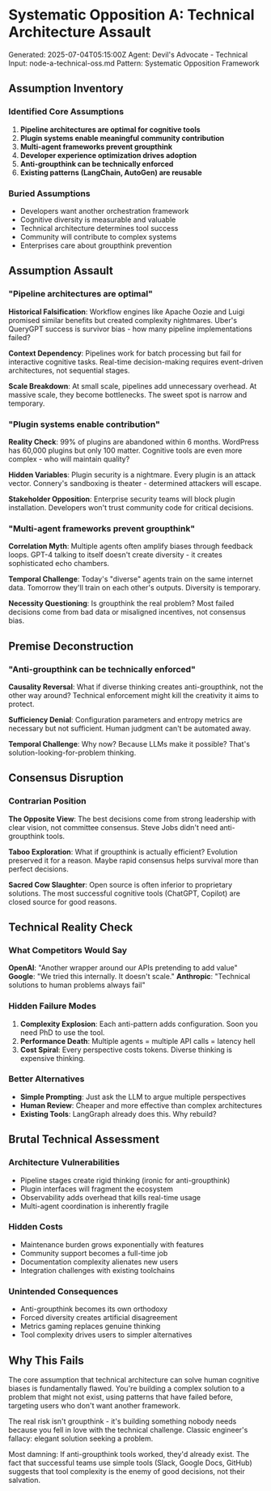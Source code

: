 # Systematic Opposition A: Technical Architecture Assault
Generated: 2025-07-04T05:15:00Z
Agent: Devil's Advocate - Technical
Input: node-a-technical-oss.md
Pattern: Systematic Opposition Framework

## Assumption Inventory

### Identified Core Assumptions
1. **Pipeline architectures are optimal for cognitive tools**
2. **Plugin systems enable meaningful community contribution**
3. **Multi-agent frameworks prevent groupthink**
4. **Developer experience optimization drives adoption**
5. **Anti-groupthink can be technically enforced**
6. **Existing patterns (LangChain, AutoGen) are reusable**

### Buried Assumptions
- Developers want another orchestration framework
- Cognitive diversity is measurable and valuable
- Technical architecture determines tool success
- Community will contribute to complex systems
- Enterprises care about groupthink prevention

## Assumption Assault

### "Pipeline architectures are optimal"
**Historical Falsification**: Workflow engines like Apache Oozie and Luigi promised similar benefits but created complexity nightmares. Uber's QueryGPT success is survivor bias - how many pipeline implementations failed?

**Context Dependency**: Pipelines work for batch processing but fail for interactive cognitive tasks. Real-time decision-making requires event-driven architectures, not sequential stages.

**Scale Breakdown**: At small scale, pipelines add unnecessary overhead. At massive scale, they become bottlenecks. The sweet spot is narrow and temporary.

### "Plugin systems enable contribution"
**Reality Check**: 99% of plugins are abandoned within 6 months. WordPress has 60,000 plugins but only 100 matter. Cognitive tools are even more complex - who will maintain quality?

**Hidden Variables**: Plugin security is a nightmare. Every plugin is an attack vector. Connery's sandboxing is theater - determined attackers will escape.

**Stakeholder Opposition**: Enterprise security teams will block plugin installation. Developers won't trust community code for critical decisions.

### "Multi-agent frameworks prevent groupthink"
**Correlation Myth**: Multiple agents often amplify biases through feedback loops. GPT-4 talking to itself doesn't create diversity - it creates sophisticated echo chambers.

**Temporal Challenge**: Today's "diverse" agents train on the same internet data. Tomorrow they'll train on each other's outputs. Diversity is temporary.

**Necessity Questioning**: Is groupthink the real problem? Most failed decisions come from bad data or misaligned incentives, not consensus bias.

## Premise Deconstruction

### "Anti-groupthink can be technically enforced"
**Causality Reversal**: What if diverse thinking creates anti-groupthink, not the other way around? Technical enforcement might kill the creativity it aims to protect.

**Sufficiency Denial**: Configuration parameters and entropy metrics are necessary but not sufficient. Human judgment can't be automated away.

**Temporal Challenge**: Why now? Because LLMs make it possible? That's solution-looking-for-problem thinking.

## Consensus Disruption

### Contrarian Position
**The Opposite View**: The best decisions come from strong leadership with clear vision, not committee consensus. Steve Jobs didn't need anti-groupthink tools.

**Taboo Exploration**: What if groupthink is actually efficient? Evolution preserved it for a reason. Maybe rapid consensus helps survival more than perfect decisions.

**Sacred Cow Slaughter**: Open source is often inferior to proprietary solutions. The most successful cognitive tools (ChatGPT, Copilot) are closed source for good reasons.

## Technical Reality Check

### What Competitors Would Say
**OpenAI**: "Another wrapper around our APIs pretending to add value"
**Google**: "We tried this internally. It doesn't scale."
**Anthropic**: "Technical solutions to human problems always fail"

### Hidden Failure Modes
1. **Complexity Explosion**: Each anti-pattern adds configuration. Soon you need PhD to use the tool.
2. **Performance Death**: Multiple agents = multiple API calls = latency hell
3. **Cost Spiral**: Every perspective costs tokens. Diverse thinking is expensive thinking.

### Better Alternatives
- **Simple Prompting**: Just ask the LLM to argue multiple perspectives
- **Human Review**: Cheaper and more effective than complex architectures
- **Existing Tools**: LangGraph already does this. Why rebuild?

## Brutal Technical Assessment

### Architecture Vulnerabilities
- Pipeline stages create rigid thinking (ironic for anti-groupthink)
- Plugin interfaces will fragment the ecosystem
- Observability adds overhead that kills real-time usage
- Multi-agent coordination is inherently fragile

### Hidden Costs
- Maintenance burden grows exponentially with features
- Community support becomes a full-time job
- Documentation complexity alienates new users
- Integration challenges with existing toolchains

### Unintended Consequences
- Anti-groupthink becomes its own orthodoxy
- Forced diversity creates artificial disagreement
- Metrics gaming replaces genuine thinking
- Tool complexity drives users to simpler alternatives

## Why This Fails

The core assumption that technical architecture can solve human cognitive biases is fundamentally flawed. You're building a complex solution to a problem that might not exist, using patterns that have failed before, targeting users who don't want another framework.

The real risk isn't groupthink - it's building something nobody needs because you fell in love with the technical challenge. Classic engineer's fallacy: elegant solution seeking a problem.

Most damning: If anti-groupthink tools worked, they'd already exist. The fact that successful teams use simple tools (Slack, Google Docs, GitHub) suggests that tool complexity is the enemy of good decisions, not their salvation.